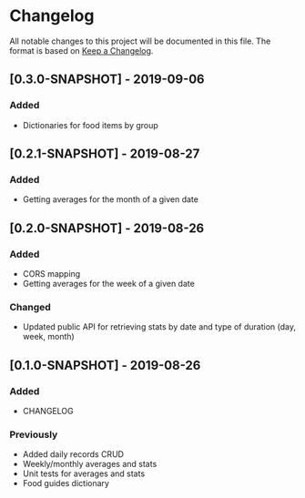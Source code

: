 # Changelog
All notable changes to this project will be documented in this file. The format is based on [Keep a Changelog](https://keepachangelog.com/en/1.0.0/).

## [0.3.0-SNAPSHOT] - 2019-09-06
### Added
- Dictionaries for food items by group

## [0.2.1-SNAPSHOT] - 2019-08-27
### Added
- Getting averages for the month of a given date

## [0.2.0-SNAPSHOT] - 2019-08-26
### Added
- CORS mapping
- Getting averages for the week of a given date

### Changed
- Updated public API for retrieving stats by date and type of duration (day, week, month)

## [0.1.0-SNAPSHOT] - 2019-08-26
### Added
- CHANGELOG

### Previously
- Added daily records CRUD
- Weekly/monthly averages and stats
- Unit tests for averages and stats
- Food guides dictionary
